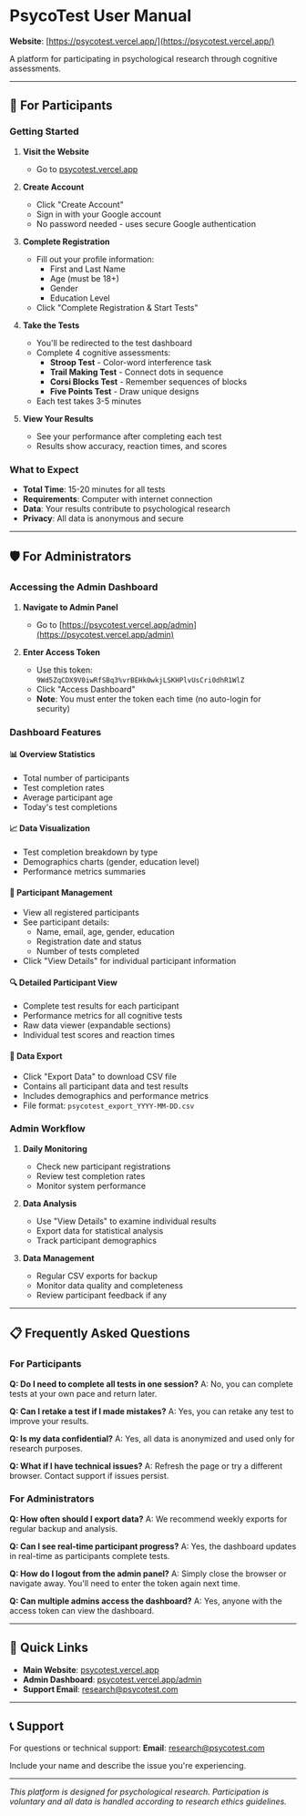 # PsycoTest User Manual

**Website**: [https://psycotest.vercel.app/](https://psycotest.vercel.app/)

A platform for participating in psychological research through cognitive assessments.

---

## 👥 For Participants

### Getting Started

1. **Visit the Website**
   - Go to [psycotest.vercel.app](https://psycotest.vercel.app/)

2. **Create Account**
   - Click "Create Account"
   - Sign in with your Google account
   - No password needed - uses secure Google authentication

3. **Complete Registration**
   - Fill out your profile information:
     - First and Last Name
     - Age (must be 18+)
     - Gender
     - Education Level
   - Click "Complete Registration & Start Tests"

4. **Take the Tests**
   - You'll be redirected to the test dashboard
   - Complete 4 cognitive assessments:
     - **Stroop Test** - Color-word interference task
     - **Trail Making Test** - Connect dots in sequence
     - **Corsi Blocks Test** - Remember sequences of blocks
     - **Five Points Test** - Draw unique designs
   - Each test takes 3-5 minutes

5. **View Your Results**
   - See your performance after completing each test
   - Results show accuracy, reaction times, and scores

### What to Expect

- **Total Time**: 15-20 minutes for all tests
- **Requirements**: Computer with internet connection
- **Data**: Your results contribute to psychological research
- **Privacy**: All data is anonymous and secure

---

## 🛡️ For Administrators

### Accessing the Admin Dashboard

1. **Navigate to Admin Panel**
   - Go to [https://psycotest.vercel.app/admin](https://psycotest.vercel.app/admin)

2. **Enter Access Token**
   - Use this token: `9Wd5ZqCDX9V0iwRfSBq3%vrBEHk0wkjLSKHPlvUsCri0dhR1WlZ`
   - Click "Access Dashboard"
   - **Note**: You must enter the token each time (no auto-login for security)

### Dashboard Features

#### **📊 Overview Statistics**
- Total number of participants
- Test completion rates
- Average participant age
- Today's test completions

#### **📈 Data Visualization**
- Test completion breakdown by type
- Demographics charts (gender, education level)
- Performance metrics summaries

#### **👥 Participant Management**
- View all registered participants
- See participant details:
  - Name, email, age, gender, education
  - Registration date and status
  - Number of tests completed
- Click "View Details" for individual participant information

#### **🔍 Detailed Participant View**
- Complete test results for each participant
- Performance metrics for all cognitive tests
- Raw data viewer (expandable sections)
- Individual test scores and reaction times

#### **📁 Data Export**
- Click "Export Data" to download CSV file
- Contains all participant data and test results
- Includes demographics and performance metrics
- File format: `psycotest_export_YYYY-MM-DD.csv`

### Admin Workflow

1. **Daily Monitoring**
   - Check new participant registrations
   - Review test completion rates
   - Monitor system performance

2. **Data Analysis**
   - Use "View Details" to examine individual results
   - Export data for statistical analysis
   - Track participant demographics

3. **Data Management**
   - Regular CSV exports for backup
   - Monitor data quality and completeness
   - Review participant feedback if any

---

## 📋 Frequently Asked Questions

### For Participants

**Q: Do I need to complete all tests in one session?**
A: No, you can complete tests at your own pace and return later.

**Q: Can I retake a test if I made mistakes?**
A: Yes, you can retake any test to improve your results.

**Q: Is my data confidential?**
A: Yes, all data is anonymized and used only for research purposes.

**Q: What if I have technical issues?**
A: Refresh the page or try a different browser. Contact support if issues persist.

### For Administrators

**Q: How often should I export data?**
A: We recommend weekly exports for regular backup and analysis.

**Q: Can I see real-time participant progress?**
A: Yes, the dashboard updates in real-time as participants complete tests.

**Q: How do I logout from the admin panel?**
A: Simply close the browser or navigate away. You'll need to enter the token again next time.

**Q: Can multiple admins access the dashboard?**
A: Yes, anyone with the access token can view the dashboard.

---

## 🔗 Quick Links

- **Main Website**: [psycotest.vercel.app](https://psycotest.vercel.app/)
- **Admin Dashboard**: [psycotest.vercel.app/admin](https://psycotest.vercel.app/admin)
- **Support Email**: research@psycotest.com

---

## 📞 Support

For questions or technical support:
**Email**: research@psycotest.com

Include your name and describe the issue you're experiencing.

---

*This platform is designed for psychological research. Participation is voluntary and all data is handled according to research ethics guidelines.*
